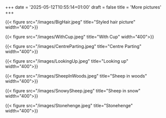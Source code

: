+++
date = '2025-05-12T10:55:14+01:00'
draft = false
title = 'More pictures'
+++

{{< figure src="/images/BigHair.jpeg" title="Styled hair picture" width="400">}}

{{< figure src="/images/WithCup.jpeg" title="With Cup" width="400">}}

{{< figure src="/images/CentreParting.jpeg" title="Centre Parting" width="400">}}

{{< figure src="/images/LookingUp.jpeg" title="Looking up" width="400">}}

{{< figure src="/images/SheepInWoods.jpeg" title="Sheep in woods" width="400">}}

{{< figure src="/images/SnowySheep.jpeg" title="Sheep in snow" width="400">}}

{{< figure src="/images/Stonehenge.jpeg" title="Stonehenge" width="400">}}
